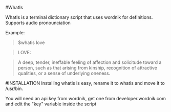 #WhatIs

WhatIs is a terminal dictionary script that uses wordnik for definitions. Supports audio pronounciation

Example:

>$whatis love

>LOVE: 

>A deep, tender, ineffable feeling of affection and solicitude toward a person, such as that arising from kinship, recognition of attractive qualities, or a sense of underlying oneness.

#INSTALLATION
Installing whatis is easy, rename it to whatis and move it to /usr/bin.

You will need an api key from wordnik, get one from developer.wordnik.com and edit the "key" variable inside the script
